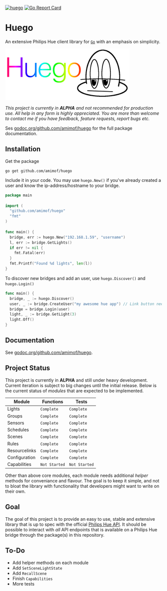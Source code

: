 [![huego](https://godoc.org/github.com/amimof/huego?status.svg)](https://godoc.org/github.com/amimof/huego) 
[![Go Report Card](https://goreportcard.com/badge/github.com/amimof/huego)](https://goreportcard.com/report/github.com/amimof/huego)

# Huego

An extensive Philips Hue client library for [`Go`](https://golang.org/) with an emphasis on simplicity.

![](./logo.png)

_This project is currently in **ALPHA** and not recommended for production use. All help in any form is highly appreciated. You are more than welcome to contact me if you have feedback, feature requests, report bugs etc._

Ses [godoc.org/github.com/amimof/huego](https://godoc.org/github.com/amimof/huego) for the full package documentation.

## Installation
Get the package
```
go get github.com/amimof/huego
```

Include it in your code. You may use `huego.New()` if you've already created a user and know the ip-address/hostname to your bridge.
```Go
package main

import (
  "github.com/amimof/huego"
  "fmt"
)

func main() {
  bridge, err := huego.New("192.168.1.59", "username")
  l, err := bridge.GetLights()
  if err != nil {
    fmt.Fatal(err)
  }
  fmt.Printf("Found %d lights", len(l))
}
```

To discover new bridges and add an user, use `huego.Discover()` and `huego.Login()`
```Go
func main() {
  bridge, _ := huego.Discover()
  user, _ := bridge.CreateUser("my awesome hue app") // Link button needs to be pressed
  bridge = bridge.Login(user)
  light, _ := bridge.GetLight(3)
  light.Off()
}
``` 

## Documentation

See [godoc.org/github.com/amimof/huego](https://godoc.org/github.com/amimof/huego).

## Project Status

This project is currently in **ALPHA** and still under heavy development. Current iteration is subject to big changes until the initial release. Below is the current status of *modules* that are expected to be implemented.

| Module | Functions | Tests |
| ------ | ------ | ------ |
| Lights | `Complete` | `Complete` |
| Groups | `Complete` | `Complete` |
| Sensors | `Complete` | `Complete` |
| Schedules | `Complete` | `Complete` |
| Scenes | `Complete` | `Complete` |
| Rules | `Complete` | `Complete` |
| Resourcelinks | `Complete` | `Complete` |
| Configuration | `Complete`  | `Complete` 
| Capabilities | `Not Started` | `Not Started` 

Other than above core modules, each module needs additional *helper* methods for conveniance and flavour. The goal is to keep it simple, and not to bloat the library with functionality that developers might want to write on their own. 

## Goal

The goal of this project is to provide an easy to use, stable and extensive library that is up to spec with the official [Philips Hue API](https://www.developers.meethue.com/philips-hue-api). It should be possible to interact with *all* API endpoints that is available on a Philips Hue bridge through the package(s) in this repository.

## To-Do

* Add helper methods on each module
* Add `SetSceneLightState`
* Add `RecallScene`
* Finish `Capabilities`
* More tests